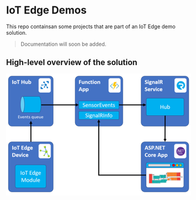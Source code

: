 # IoT Edge Demos
This repo containsan some projects that are part of an IoT Edge demo solution. 

> Documentation will soon be added.

## High-level overview of the solution

![](img/data-flow.png)
